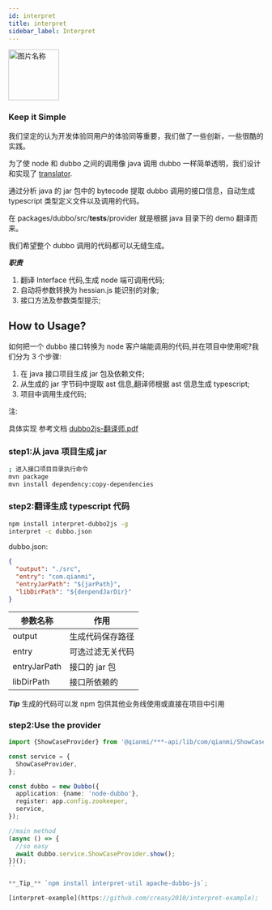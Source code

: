 ```yaml
---
id: interpret
title: interpret
sidebar_label: Interpret
---
```


<img src="http://oss-hz.qianmi.com/x-site/dev/doc/dong/video2deal/xsite/interpret/鹦鹉.png" width = "100" alt="图片名称" align=center />

### Keep it Simple

我们坚定的认为开发体验同用户的体验同等重要，我们做了一些创新，一些很酷的实践。

为了使 node 和 dubbo 之间的调用像 java 调用 dubbo 一样简单透明，我们设计和实现了 [translator](./packages/interpret-cli).

通过分析 java 的 jar 包中的 bytecode 提取 dubbo 调用的接口信息，自动生成 typescript 类型定义文件以及调用的代码。

在 packages/dubbo/src/**tests**/provider 就是根据 java 目录下的 demo 翻译而来。

我们希望整个 dubbo 调用的代码都可以无缝生成。

**_职责_**

1.  翻译 Interface 代码,生成 node 端可调用代码;
2.  自动将参数转换为 hessian.js 能识别的对象;
3.  接口方法及参数类型提示;

## How to Usage?

如何把一个 dubbo 接口转换为 node 客户端能调用的代码,并在项目中使用呢?我们分为 3 个步骤:

1.  在 java 接口项目生成 jar 包及依赖文件;
2.  从生成的 jar 字节码中提取 ast 信息,翻译师根据 ast 信息生成 typescript;
3.  项目中调用生成代码;

注:

具体实现 参考文档 [dubbo2js-翻译师.pdf](https://github.com/hufeng/iThink/blob/master/talk/dubbo2js-%E7%BF%BB%E8%AF%91%E5%B8%88.pdf)

### step1:从 java 项目生成 jar

```sh
; 进入接口项目目录执行命令
mvn package
mvn install dependency:copy-dependencies
```

### step2:翻译生成 typescript 代码

```sh
npm install interpret-dubbo2js -g
interpret -c dubbo.json
```

dubbo.json:

```json
{
  "output": "./src",
  "entry": "com.qianmi",
  "entryJarPath": "${jarPath}",
  "libDirPath": "${denpendJarDir}"
}
```

| 参数名称     | 作用             |
| ------------ | ---------------- |
| output       | 生成代码保存路径 |
| entry        | 可选过滤无关代码 |
| entryJarPath | 接口的 jar 包    |
| libDirPath   | 接口所依赖的     |

**_Tip_** 生成的代码可以发 npm 包供其他业务线使用或直接在项目中引用

### step2:Use the provider

```typescript
import {ShowCaseProvider} from '@qianmi/***-api/lib/com/qianmi/ShowCaseProvider';

const service = {
  ShowCaseProvider,
};

const dubbo = new Dubbo({
  application: {name: 'node-dubbo'},
  register: app.config.zookeeper,
  service,
});

//main method
(async () => {
  //so easy
  await dubbo.service.ShowCaseProvider.show();
})();
``

**_Tip_** `npm install interpret-util apache-dubbo-js`;

[interpret-example](https://github.com/creasy2010/interpret-example);
```
